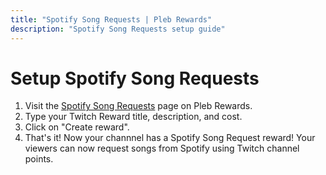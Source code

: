```yaml
---
title: "Spotify Song Requests | Pleb Rewards"
description: "Spotify Song Requests setup guide"
---
```


# Setup Spotify Song Requests

1. Visit the [Spotify Song Requests](/app/setup) page on Pleb Rewards.
2. Type your Twitch Reward title, description, and cost.
3. Click on "Create reward".
4. That's it! Now your channnel has a Spotify Song Request reward! Your viewers can now request songs from Spotify using Twitch channel points.
